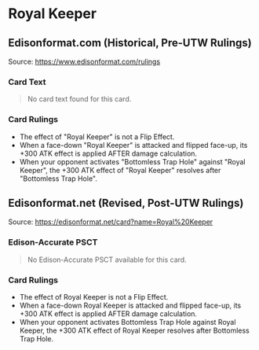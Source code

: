 # Royal Keeper

## Edisonformat.com (Historical, Pre-UTW Rulings)

Source: https://www.edisonformat.com/rulings

### Card Text

> No card text found for this card.

### Card Rulings

*   The effect of "Royal Keeper" is not a Flip Effect.
*   When a face-down "Royal Keeper" is attacked and flipped face-up, its +300 ATK effect is applied AFTER damage calculation.
*   When your opponent activates "Bottomless Trap Hole" against "Royal Keeper", the +300 ATK effect of "Royal Keeper" resolves after "Bottomless Trap Hole".

## Edisonformat.net (Revised, Post-UTW Rulings)

Source: https://edisonformat.net/card?name=Royal%20Keeper

### Edison-Accurate PSCT

> No Edison-Accurate PSCT available for this card.

### Card Rulings

*   The effect of Royal Keeper is not a Flip Effect.
*   When a face-down Royal Keeper is attacked and flipped face-up, its +300 ATK effect is applied AFTER damage calculation.
*   When your opponent activates Bottomless Trap Hole against Royal Keeper, the +300 ATK effect of Royal Keeper resolves after Bottomless Trap Hole.
            